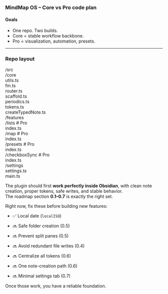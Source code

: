 ### MindMap OS – Core vs Pro code plan

#### Goals
- One repo. Two builds.
- Core = stable workflow backbone.
- Pro = visualization, automation, presets.

---

### Repo layout
/src  
/core  
utils.ts  
fm.ts  
router.ts  
scaffold.ts  
periodics.ts  
tokens.ts  
createTypedNote.ts  
/features  
/lists # Pro  
index.ts  
/map # Pro  
index.ts  
/presets # Pro  
index.ts  
/checkboxSync # Pro  
index.ts  
/settings  
settings.ts  
main.ts


The plugin should first **work perfectly inside Obsidian**, with clean note creation, proper tokens, safe writes, and stable behavior.  
The roadmap section **0.1–0.7** is exactly the right set.

Right now, fix these before building new features:

- ✅ Local date (`localISO`)
    
- 🔜 Safe folder creation (0.5)
    
- 🔜 Prevent split panes (0.5)
    
- 🔜 Avoid redundant file writes (0.4)
    
- 🔜 Centralize all tokens (0.6)
    
- 🔜 One note-creation path (0.6)
    
- 🔜 Minimal settings tab (0.7)
    

Once those work, you have a reliable foundation.


